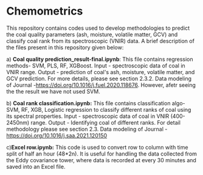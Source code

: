 # Chemometrics
This repository contains codes used to develop methodologies to predict the coal quality parameters (ash, moisture, volatile matter, GCV) and classify coal rank from its spectroscopic (VNIR) data. A brief description of the files present in this repository given below:

a) **Coal quality prediction_result-final.ipynb**: This file contains regression methods- SVM, PLS, RF, XGBoost. Input - spectroscopic data of coal in VNIR range. Output - prediction of coal's ash, moisture, volatile matter, and GCV prediction. For more details, please see section 2.3.2. Data modeling of Journal -https://doi.org/10.1016/j.fuel.2020.118676. However, afetr seeing the the result we have not used SVM. 

b) **Coal rank classification.ipynb:** This file contains classification algo- SVM, RF, XGB, Logistic regression to classify different ranks of coal using its spectral properties. Input - spectroscopic data of coal in VNIR (400-2450nm) range. Output - Identifying coal of different ranks. For detail methodology please see section 2.3. Data modeling of Journal - https://doi.org/10.1016/j.saa.2021.120150  

c)**Excel row.ipynb:** This code is used to convert row to column with time split of half an hour (48*2n). It is useful for handling the data collected from the Eddy covariance tower, where data is recorded at every 30 minutes and saved into an Excel file.   


